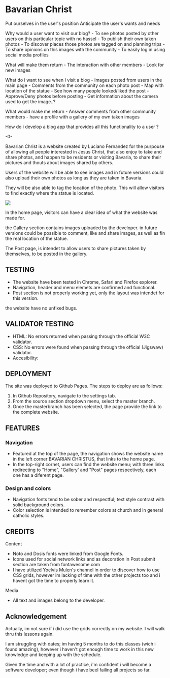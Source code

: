 # Bavarian Christ

Put ourselves in the user's position
Anticipate the user's wants and needs

Why would a user want to visit our blog?
    - To see photos posted by other users on this particular topic with no hassel
    - To publish their own taken photos
    - To discover places those photos are tagged on and planning trips
    - To share opinions on this images with the community
    - To easily log in using social media profiles

What will make them return
    - The interaction with other members
    - Look for new images

What do i want to see when I visit a blog
    - Images posted from users in the main page
    - Comments from the community on each photo post
    - Map with location of the statue
    - See how many people looked/liked the post
    - Approve/Deny photos before posting
    - Get information about the camera used to get the image..?

What would make me return
    - Answer comments from other community members
    - have a profile with a gallery of my own taken images


How do i develop a blog app that provides all this functionality to a user ? 


-0-

Bavarian Christ is a website created by Luciano Fernandez for the purpouse of allowing all people interested in Jesus Christ, that also enjoy to take and share photos, and happen to be residents or visiting Bavaria, to share their pictures and thouts about images shared by others.

Users of the website will be able to see images and in future versions could also upload their own photos as long as they are taken in Bavaria. 

They will be also able to tag the location of the photo. This will allow visitors to find exactly where the statue is located.

<img src="assets/images/">

In the home page, visitors can have a clear idea of what the website was made for.

the Gallery section contains images uploaded by the developer. in future versions could be possible to comment, like and share images, as well as fin the real location of the statue.

The Post page, is intendet to allow users to share pictures taken by themselves, to be posted in the gallery.

## TESTING 

- The website have been tested in Chrome, Safari and Firefox explorer.
- Navigation, header and menu elemets are confirmed and functional.
- Post section is not properly working yet, only the layout was intendet for this version. 

the website have no unfixed bugs.

## VALIDATOR TESTING

- HTML: No errors returned when passing through the official W3C validator.
- CSS: No errors were found when passing through the official (Jigswaw) validator.
- Accesibility: 

## DEPLOYMENT

The site was deployed to Github Pages. The steps to deploy are as follows:
1. In Github Repository, navigate to the settings tab.
2. From the source section dropdown menu, select the master branch.
3. Once the masterbranch has been selected, the page provide the link to the complete website.

## FEATURES

### Navigation
- Featured at the top of the page, the navigation shows the website name in the left corner BAVARIAN CHRISTUS, that links to the home page.
- In the top-right cornet, users can find the website menu; with three links redirecting to "Home", "Gallery' and "Post" pages respectively, each one has a diferent page.

### Design and colors
- Navigation fonts tend to be sober and respectful; text style contrast with solid background colors.
- Color selection is intended to remember colors at church and in general catholic styles.

## CREDITS

Content
- Noto and Dosis fonts were linked from Google Fonts.
- Icons used for social network links and as decoration in Post submit section are taken from fontawesome.com
- I have utilized [Yoelvis Mulen's](https://www.youtube.com/@YoelvisM/featured) channel in order to discover how to use CSS grids, however im lacking of time with the other projects too and i havent got the time to properly learn it. 

Media
- All text and images belong to the developer.

## Acknowledgement

Actually, im not sure if i did use the grids correctly on my website. I will walk thru this lessons again. 

I am struggling with dates; im having 5 months to do this classes (wich i found amazing), however i haven't got enough time to work in this new knowledge and keeping up with the schedule.


Given the time and with a lot of practice, i'm confident i will become a software developer; even though i have beel failing all projects so far.

